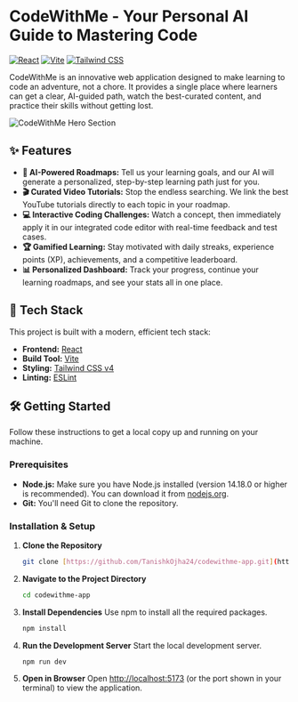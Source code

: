# CodeWithMe - Your Personal AI Guide to Mastering Code

[![React](https://img.shields.io/badge/React-18.2.0-blue?logo=react)](https://react.dev/) [![Vite](https://img.shields.io/badge/Vite-7.1.7-purple?logo=vite)](https://vitejs.dev/) [![Tailwind CSS](https://img.shields.io/badge/Tailwind_CSS-4.0.0--alpha-blue?logo=tailwindcss)](https://tailwindcss.com/)

CodeWithMe is an innovative web application designed to make learning to code an adventure, not a chore. It provides a single place where learners can get a clear, AI-guided path, watch the best-curated content, and practice their skills without getting lost.

![CodeWithMe Hero Section](https://placehold.co/800x400/fff7ed/ea580c?text=CodeWithMe+App)

## ✨ Features

- **🧠 AI-Powered Roadmaps:** Tell us your learning goals, and our AI will generate a personalized, step-by-step learning path just for you.
- **🎬 Curated Video Tutorials:** Stop the endless searching. We link the best YouTube tutorials directly to each topic in your roadmap.
- **💻 Interactive Coding Challenges:** Watch a concept, then immediately apply it in our integrated code editor with real-time feedback and test cases.
- **🏆 Gamified Learning:** Stay motivated with daily streaks, experience points (XP), achievements, and a competitive leaderboard.
- **📊 Personalized Dashboard:** Track your progress, continue your learning roadmaps, and see your stats all in one place.

## 🚀 Tech Stack

This project is built with a modern, efficient tech stack:

- **Frontend:** [React](https://reactjs.org/)
- **Build Tool:** [Vite](https://vitejs.dev/)
- **Styling:** [Tailwind CSS v4](https://tailwindcss.com/)
- **Linting:** [ESLint](https://eslint.org/)

## 🛠️ Getting Started

Follow these instructions to get a local copy up and running on your machine.

### Prerequisites

- **Node.js:** Make sure you have Node.js installed (version 14.18.0 or higher is recommended). You can download it from [nodejs.org](https://nodejs.org/).
- **Git:** You'll need Git to clone the repository.

### Installation & Setup

1.  **Clone the Repository**
    ```bash
    git clone [https://github.com/TanishkOjha24/codewithme-app.git](https://github.com/TanishkOjha24/codewithme-app.git)
    ```

2.  **Navigate to the Project Directory**
    ```bash
    cd codewithme-app
    ```

3.  **Install Dependencies**
    Use npm to install all the required packages.
    ```bash
    npm install
    ```

4.  **Run the Development Server**
    Start the local development server.
    ```bash
    npm run dev
    ```

5.  **Open in Browser**
    Open [http://localhost:5173](http://localhost:5173) (or the port shown in your terminal) to view the application.

